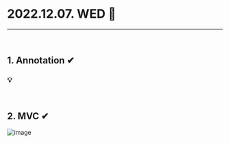 # 2022.12.07. WED 📅
----------------
<br>

## 1. Annotation ✔
### 💡 

<br>

## 2. MVC ✔
![image](https://user-images.githubusercontent.com/111114507/206325723-fbf706d2-612c-4b19-ad42-2e14a628af68.png)
